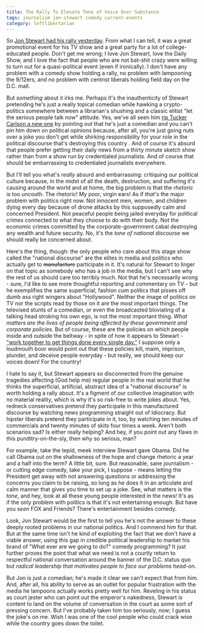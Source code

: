 ```yaml
---
title: The Rally To Elevate Tone of Voice Over Substance
tags: journalism jon-stewart comedy current-events
category: leftlibertarian
---
```


So [Jon Stewart had his rally yesterday](http://www.rallytorestoresanity.com/). From what I can tell, it was a great promotional event for his TV show and a great party for a lot of college-educated people. Don't get me wrong; I love Jon Stewart, love the Daily Show, and I love the fact that people who are not bat-shit crazy were willing to turn out for a quasi-political event (even if ironically). I don't have any problem with a comedy show holding a rally, no problem with lampooning the 9/12ers, and no problem with centrist liberals holding field day on the D.C. mall.

But _something_ about it irks me. Perhaps it's the inauthenticity of Stewart pretending he's just a really topical comedian while hawking a crypto-politics somewhere between a librarian's shushing and a classic elitist "let the serious people talk now" attitude. Yes, we've all seen him [rip Tucker Carlson a new one](http://www.youtube.com/watch?v=aFQFB5YpDZE) by pointing out that he's just a comedian and you can't pin him down on political opinions because, after all, you're just going nuts over a joke you don't get while shirking responsibility for your role in the political discourse that's destroying this country . And of course it's absurd that people prefer getting their daily news from a thirty minute sketch show rather than from a show run by credentialed journalists. And of course that should be embarrassing to credentialed journalists everywhere.

But I'll tell you what's _really_ absurd and embarrassing: critiquing our political culture because, in the midst of all the death, destruction, and suffering it's causing around the world and at home, the big problem is that the _rhetoric_ is too uncouth. The rhetoric! My poor, virgin ears! As if _that's_ the major problem with politics right now. Not innocent men, women, and children dying every day because of drone attacks by this supposedly calm and concerned President. Not peaceful people being jailed everyday for political crimes connected to what they choose to do with their body. Not the economic crimes committed by the corporate-government cabal destroying any wealth and future security. No, it's the _tone of national discourse_ we should really be concerned about.

Here's the thing, though: the only people who care about this stage show called the "national discourse" are the elites in media and politics who actually get to <s>manufacture</s> participate in it. It's natural for Stewart to linger on that topic as somebody who has a job in the media, but I can't see why the rest of us should care too terribly much. Not that he's necessarily wrong - sure, I'd like to see more thoughtful reporting and commentary on TV - but he exemplifies the same superficial, fashion cum politics that pisses off dumb ass right wingers about "Hollywood". Neither the image of politics on TV nor the scripts read by those on it are the most important things. The televised stunts of a comedian, or even the broadcasted bloviating of a talking head stroking his own ego, is not the most important thing. _What matters are the lives of people being affected by these government and corporate policies._ But of course, these are the policies on which people inside and outside the beltway - in spite of how it appears to Stewart - ["work together to get things done every single day."](http://www.examiner.com/celebrity-in-national/rally-to-restore-sanity-jon-stewart-s-closing-speech-full-text)
I suppose only a loudmouth boor would point out that these policies kill, maim, imprison, plunder, and deceive people everyday - but really, we should keep our voices down! For the country!

I hate to say it, but Stewart appears so disconnected from the genuine tragedies affecting (God help me) regular people in the real world that he thinks the superficial, artificial, abstract idea of a "national discourse" is worth holding a rally about. It's a figment of our collective imagination with no material reality, which is why it's so risk-free to write jokes about. Yes, redneck conservatives pretend they participate in this manufactured discourse by watching news programming straight out of Idiocracy. But hipster liberals pretend they participate in it, too, by watching ten minutes of commercials and twenty minutes of skits four times a week. Aren't both scenarios sad? Is either really helping? And hey, if you point out any flaws in this punditry-on-the-sly, then why so serious, man?

For example, take the tepid, meek interview Stewart gave Obama. Did he call Obama out on the shallowness of the hope and change rhetoric a year and a half into the term? A little bit, sure. But reasonable, sane journalism - or cutting edge comedy, take your pick, I suppose - means letting the President get away with not answering questions or addressing the concerns you claim to be raising, so long as he does it in an articulate and calm manner that gives you time to set up a joke. See, what matters is the _tone_, and hey, look at all these young people interested in the news! It's as if the only problem with politics is that it's not entertaining enough. But have you _seen_ FOX and Friends? There's entertainment besides comedy.

Look, Jon Stewart would be the first to tell you he's not the answer to these deeply rooted problems in our national politics. And I commend him for that. But at the same time isn't he kind of exploiting the fact that we don't have a viable answer, using this gap in credible political leadership to market his brand of "What ever are we going to do?" comedy programming? It just further proves the point that what we need is not a courtly return to respectful national conversation around the banner of the D.C. status quo but _radical leadership that motivates people to face our problems head-on_.

But Jon is just a comedian; he's made it clear we can't expect that from him. And, after all, his ability to serve as an outlet for popular frustration with the media he lampoons actually works pretty well for him. Reveling in his status as court jester who can point out the emperor's nakedness, Stewart is content to land on the volume of conversation in the court as some sort of pressing concern. But I've probably taken him too seriously, now; I guess the joke's on me. Wish I was one of the cool people who could crack wise while the country goes down the toilet.